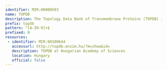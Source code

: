 ```yaml
---
identifier: MIR:00000503
name: TOPDB
description: The Topology Data Bank of Transmembrane Proteins (TOPDB) is a collection of transmembrane protein datasets containing experimentally derived topology information. It contains information gathered from the literature and from public databases availableon transmembrane proteins. Each record in TOPDB also contains information on the given protein sequence, name, organism and cross references to various other databases.
prefix: topdb
pattern: ^[A-Z0-9]+$
prefixed: 0
resources:
 - identifier: MIR:00100644
   accessurl: http://topdb.enzim.hu/?m=show&id=
   description: TOPDB at Hungarian Academy of Sciences
   location: Hungary
   official: false
---
```


